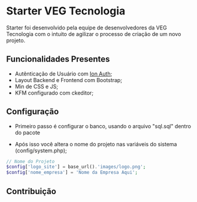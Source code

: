 Starter VEG Tecnologia
=========

Starter foi desenvolvido pela equipe de desenvolvedores da VEG Tecnologia com o intuito de agilizar o processo de criação de um novo projeto.


## Funcionalidades Presentes 

 - Autênticação de Usuário com [Ion Auth](https://github.com/benedmunds/CodeIgniter-Ion-Auth); 
 - Layout Backend e Frontend com Bootstrap;
 - Min de CSS e JS;
 - KFM configurado com ckeditor;

## Configuração

 - Primeiro passo é configurar o banco, usando o arquivo "sql.sql" dentro do pacote

 - Após isso você altera o nome do projeto nas variáveis do sistema (config/system.php);

 ```php
// Nome do Projeto
$config['logo_site'] = base_url().'images/logo.png';
$config['nome_empresa'] = 'Nome da Empresa Aqui';

 ```
 

 ## Contribuição
